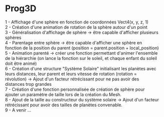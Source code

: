 # Prog3D

1 - Affichage d'une sphère en fonction de coordonnées Vect4(x, y, z, 1)  
2 - Création d'une animation de rotation de la sphère autour d'un point  
3 - Généralisation d'affichage de sphère -> être capable d'afficher plusieurs sphères  
4 - Parentage entre sphère -> être capable d'afficher une sphère en fonction de la position du parent (position = parent.position + local_position)  
5 - Animation parenté -> créer une fonction permettant d'animer l'ensemble de la hiérarchie (on lance la fonction sur le soleil, et chaque enfant du soleil doit être animé)  
6 - Création d'une structure "Système Solaire" initialisant les planètes avec leurs distances, leur parent et leurs vitesse de rotation (rotation = révolution) -> Ajout d'un facteur rétrécissant pour ne pas avoir des distances trop grandes  
7 - Création d'une fonction personnalisée de création de sphère pour ajouter un paramètre de taille lors de la création du Mesh.  
8 - Ajout de la taille au constructeur du système solaire -> Ajout d'un facteur rétrécissant pour avoir des tailles de planètes convenable.  
9 - A venir ...

